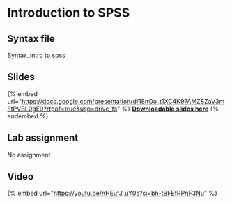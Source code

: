 # Introduction to SPSS

## Syntax file

[Syntax\_intro to spss](https://drive.google.com/open?id=17V0lptksDKrkwVK-RhvGEVxtTllbMgHv\&usp=drive_fs)

## Slides



{% embed url="https://docs.google.com/presentation/d/18nOo_t1XC4K97AMZ8ZaV3mFtPVBL0gE9?rtpof=true&usp=drive_fs" %}
[**Downloadable slides here**](https://docs.google.com/presentation/d/18nOo_t1XC4K97AMZ8ZaV3mFtPVBL0gE9?rtpof=true\&usp=drive_fs)
{% endembed %}

## Lab assignment

No assignment

## Video

{% embed url="https://youtu.be/nHEufJ_uY0s?si=bh-tBFEfRPrjF3Nu" %}
